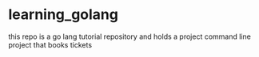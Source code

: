 # learning_golang
this repo is a go lang tutorial repository and holds a project command line project that books tickets 
